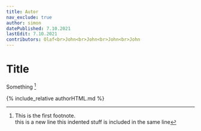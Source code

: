 ```yaml
---
title: Autor
nav_exclude: true
author: simon
datePublished: 7.10.2021
lastEdit: 7.10.2021
contributors: Olaf<br>John<br>John<br>John<br>John
---
```


# Title

Something [^1]

[^1]: This is the first footnote. <br>this is a new line
	this indented stuff is included in the same line


{% include_relative authorHTML.md %}
